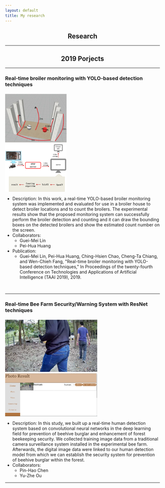 ```yaml
---
layout: default
title: My research
---
```


<h2 style="text-align: center">Research</h2>

<hr>

<h2 style="text-align: center">2019 Porjects</h2>

<hr>

<h3 style="text-align: left">Real-time broiler monitoring with YOLO-based detection techniques</h3>

<img src="environment.png" align="center" style="margin-top:5px; margin-right:81px; width:200px" alt="environment"/>
<img src="arch.png" align="center" style="margin-top:5px; margin-right:81px; width:200px" alt="architecture"/>

* Description: In this work, a real-time YOLO-based broiler monitoring system was implemented and evaluated for use in a broiler house to detect broiler locations and to count the broilers. The experimental results show that the proposed monitoring system can successfully perform the broiler detection
and counting and it can draw the bounding boxes on the detected broilers and show the estimated count number on the screen.
* Collaborators:
  * Guei-Mei Lin
  * Pei-Hua Huang
* Publication:
  * Guei-Mei Lin, Pei-Hua Huang, Ching-Hsien Chao, Cheng-Ta Chiang, and Wen-Chieh Fang, "Real-time broiler monitoring with YOLO-based detection techniques," In Proceedings of the twenty-fourth Conference on Technologies and Applications of Artificial Intelligence (TAAI 2019), 2019.
<br/>
<hr>

<h3 style="text-align: left">Real-time Bee Farm Security/Warning System with ResNet techniques</h3>

<img src="bee_human.png" align="center" style="margin-top:5px; margin-right:81px; width:300px" alt="bee_huamn"/>
<img src="bee_result.png" align="center" style="margin-top:5px; margin-right:81px; width:300px" alt="bee_result"/>

* Description: In this study, we built up a real-time human detection system based on convolutional neural networks in the deep learning field for prevention of beehive burglar and enhancement of forest beekeeping security. We collected training image data from a traditional camera surveillance system installed in the experimental bee farm. Afterwards, the digital image data were linked to our human detection model from which we can establish the security system for prevention of beehive burglar within the forest. 
* Collaborators:
  * Pin-Hao Chen
  * Yu-Zhe Ou
<hr>
